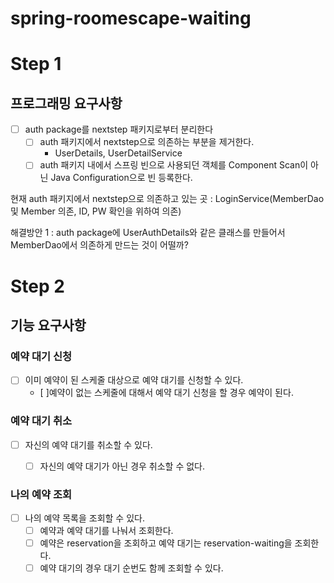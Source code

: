 # spring-roomescape-waiting

# Step 1
## 프로그래밍 요구사항
* [ ] auth package를 nextstep 패키지로부터 분리한다
    * [ ] auth 패키지에서 nextstep으로 의존하는 부분을 제거한다.
      * UserDetails, UserDetailService
    * [ ] auth 패키지 내에서 스프링 빈으로 사용되던 객체를 Component Scan이 아닌 Java Configuration으로 빈 등록한다.

현재 auth 패키지에서 nextstep으로 의존하고 있는 곳 : LoginService(MemberDao 및 Member 의존, ID, PW 확인을 위하여 의존)

해결방안 1 : auth package에 UserAuthDetails와 같은 클래스를 만들어서 MemberDao에서 의존하게 만드는 것이 어떨까?



# Step 2
## 기능 요구사항
### 예약 대기 신청
* [ ] 이미 예약이 된 스케줄 대상으로 예약 대기를 신청할 수 있다.
  * [ ]예약이 없는 스케줄에 대해서 예약 대기 신청을 할 경우 예약이 된다.

### 예약 대기 취소
* [ ] 자신의 예약 대기를 취소할 수 있다.
    * [ ] 자신의 예약 대기가 아닌 경우 취소할 수 없다.


### 나의 예약 조회
* [ ] 나의 예약 목록을 조회할 수 있다.
    * [ ] 예약과 예약 대기를 나눠서 조회한다.
    * [ ] 예약은 reservation을 조회하고 예약 대기는 reservation-waiting을 조회한다.
    * [ ] 예약 대기의 경우 대기 순번도 함께 조회할 수 있다.
